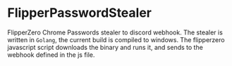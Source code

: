 # FlipperPasswordStealer
FlipperZero Chrome Passwords stealer to discord webhook.
The stealer is written in `Golang`, the current build is compiled to windows. The 
flipperzero javascript script downloads the binary and runs it, and sends to the webhook defined in the js file.